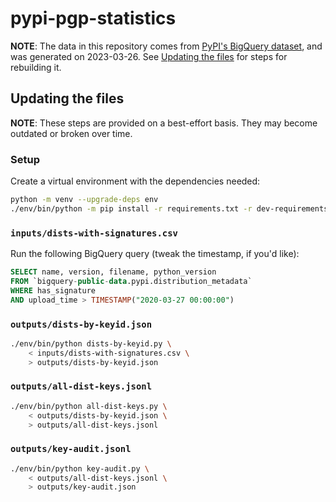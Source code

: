 # pypi-pgp-statistics

**NOTE**: The data in this repository comes from [PyPI's BigQuery dataset],
and was generated on 2023-03-26. See
[Updating the files](#updating-the-files) for steps for rebuilding
it.

[PyPI's BigQuery dataset]: https://warehouse.pypa.io/api-reference/bigquery-datasets.html

## Updating the files

**NOTE**: These steps are provided on a best-effort basis. They may
become outdated or broken over time.

### Setup

Create a virtual environment with the dependencies needed:

```bash
python -m venv --upgrade-deps env
./env/bin/python -m pip install -r requirements.txt -r dev-requirements.txt
```

### `inputs/dists-with-signatures.csv`

Run the following BigQuery query (tweak the timestamp,
if you'd like):

```sql
SELECT name, version, filename, python_version
FROM `bigquery-public-data.pypi.distribution_metadata`
WHERE has_signature
AND upload_time > TIMESTAMP("2020-03-27 00:00:00")
```

### `outputs/dists-by-keyid.json`

```bash
./env/bin/python dists-by-keyid.py \
    < inputs/dists-with-signatures.csv \
    > outputs/dists-by-keyid.json
```

### `outputs/all-dist-keys.jsonl`

```bash
./env/bin/python all-dist-keys.py \
    < outputs/dists-by-keyid.json \
    > outputs/all-dist-keys.jsonl
```

### `outputs/key-audit.jsonl`

```bash
./env/bin/python key-audit.py \
    < outputs/all-dist-keys.jsonl \
    > outputs/key-audit.json
```
